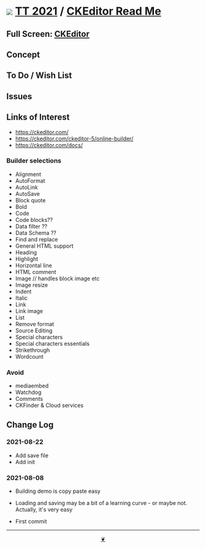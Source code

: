 # [![](https://pushme-pullyou.github.io/tootoo-2021/lib/assets/icons/mark-github.svg )](https://github.com/pushme-pullyou/tootoo-2021/ "Source code on GitHub" ) [TT 2021]( https://pushme-pullyou.github.io/tootoo-2021/ "Home page" ) / [CKEditor Read Me]( https://pushme-pullyou.github.io/tootoo-2021/#sandbox/libraries/ckeditor/README.md)


<!--@@@
<div class=iframe-resize ><iframe src=https://pushme-pullyou.github.io/tootoo-2021/sandbox/libraries/ckeditor/ height=100% width=100% ></iframe></div>
_"CKEditor" in a resizable window. One finger to rotate. Two to zoom._
@@@-->

## Full Screen: [CKEditor]( https://pushme-pullyou.github.io/tootoo-2021/sandbox/libraries/ckeditor/ )


## Concept


## To Do / Wish List


## Issues


## Links of Interest

* https://ckeditor.com/
* https://ckeditor.com/ckeditor-5/online-builder/
* https://ckeditor.com/docs/


### Builder selections

* Alignment
* AutoFormat
* AutoLink
* AutoSave
* Block quote
* Bold
* Code
* Code blocks??
* Data filter ??
* Data Schema ??
* Find and replace
* General HTML support
* Heading
* Highlight
* Horizontal line
* HTML comment
* Image // handles block image etc
* Image resize
* Indent
* Italic
* Link
* Link image
* List
* Remove format
* Source Editing
* Special characters
* Special characters essentials
* Strikethrough
* Wordcount


### Avoid

* mediaembed
* Watchdog
* Comments
* CKFinder & Cloud services

## Change Log

### 2021-08-22

* Add save file
* Add init

### 2021-08-08

* Building demo is copy paste easy
* Loading and saving may be a bit of a learning curve - or maybe not. Actually, it's very easy

* First commit


***

<center title="Hello! Click me to go up to the top" ><a class=aDingbat href=javascript:window.scrollTo(0,0);> ❦ </a></center>
